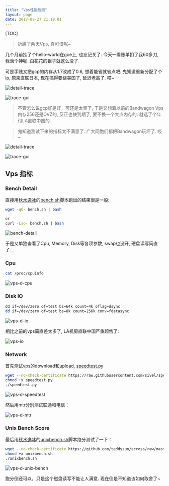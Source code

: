 ```yaml
---
title: "Vps性能检测"
layout: page
date: 2017-08-27 21:19:01
---
```


[TOC]

> 折腾了两天Vps, 真可恨呢~

几个月前挂了个hello-world在gce上, 也忘记关了. 今天一看账单扣了我60多刀, 我滴个神呢. 白花花的银子就这么没了. 

可是手贱又把gcp的内存从1.7改成了0.6, 想着能省就省点吧. 鬼知道重新分配了个ip, 原来直联日本, 现在搞得要绕美国了, 延迟老高了. 哎~

![detail-trace](../../static/images/vps-trace-detail-1.png)

![trace-gui](../../static/images/vps-trace-detail-2.png)

> 不管怎么说gcp好是好，可还是太贵了, 于是又想着以前的Bandwagon Vps内存256还是OVZ的, 反正也快到期了, 要不换一个大点内存的. 就选了个年付LA直联中国的.

> 鬼知道测试下来的指标太不满意了. 广大同胞们都把Bandwagon玩坏了. 哎~

![detail-trace](../../static/images/vps-d-trace-detail-3.png)

![trace-gui](../../static/images/vps-d-trace-detail-4.png)

## Vps 指标 ##

### Bench Detail ###

直接用[秋水逸冰](https://teddysun.com/444.html)的[bench.sh](https://github.com/teddysun/across/blob/master/bench.sh)脚本跑出的结果很是一般:

```bash
wget -qO- bench.sh | bash

or
curl -Lso- bench.sh | bash
```

![bench-detail](../../static/images/vps-d-bench-detail.png)

于是又单独查看了Cpu, Memory, Disk等各项参数, swap也没开, 硬盘读写简直了...

### Cpu ###

```bash
cat /proc/cpuinfo
```
![vps-d-cpu](../../static/images/vps-d-cpu.png)

### Disk IO ###

```bash
dd if=/dev/zero of=test bs=64k count=4k oflag=dsync
dd if=/dev/zero of=test bs=8k count=256k conv=fdatasync
```
![vps-d-io](../../static/images/vps-d-io.png)

相比之前的vps简直差太多了, LA机房直联中国严重超售了: 

![vps-io](../../static/images/vps-io.png)

### Network ###

首先测试vps的download和upload, [speedtest.py](https://raw.githubusercontent.com/sivel/speedtest-cli/master/speedtest.py)

```bash
wget --no-check-certificate https://raw.githubusercontent.com/sivel/speedtest-cli/master/speedtest.py
chmod +x speedtest.py
./speedtest.py
```
![vps-d-speedtest](../../static/images/vps-d-speedtest.png)

然后用mtr分别测试联通和电信：

![vps-d-mtr](../../static/images/vps-d-mtr.png)

### Unix Bench Score ###

最后用[秋水逸冰](https://teddysun.com/245.html)的[unixbench.sh](https://github.com/teddysun/across/raw/master/unixbench.sh)脚本跑分测试了一下：

```bash
wget --no-check-certificate https://github.com/teddysun/across/raw/master/unixbench.sh
chmod +x unixbench.sh
./unixbench.sh
```
![vps-d-unix-bench](../../static/images/vps-d-unix-bench.png)

跑分倒还可以，只是这个磁盘读写不能让人满意. 现在倒是不知道该如何取舍了~
